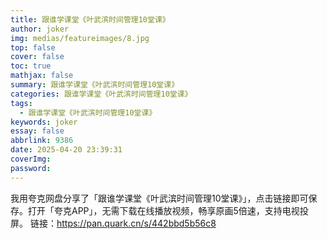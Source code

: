 ```yaml
---
title: 跟谁学课堂《叶武滨时间管理10堂课》
author: joker
img: medias/featureimages/8.jpg
top: false
cover: false
toc: true
mathjax: false
summary: 跟谁学课堂《叶武滨时间管理10堂课》
categories: 跟谁学课堂《叶武滨时间管理10堂课》
tags:
  - 跟谁学课堂《叶武滨时间管理10堂课》
keywords: joker
essay: false
abbrlink: 9386
date: 2025-04-20 23:39:31
coverImg:
password:
---
```


我用夸克网盘分享了「跟谁学课堂《叶武滨时间管理10堂课》」，点击链接即可保存。打开「夸克APP」，无需下载在线播放视频，畅享原画5倍速，支持电视投屏。
链接：https://pan.quark.cn/s/442bbd5b56c8
